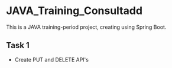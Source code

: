 # JAVA_Training_Consultadd

This is a JAVA training-period project, creating using Spring Boot.

## Task 1

* Create PUT and DELETE API's

